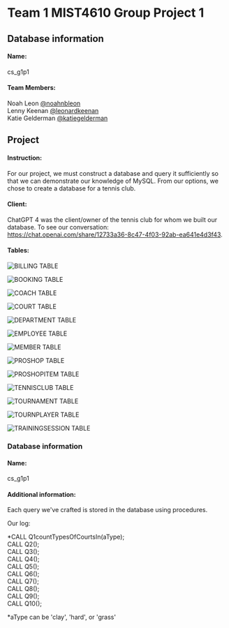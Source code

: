 # Team 1 MIST4610 Group Project 1

## Database information

#### Name:
cs_g1p1

#### Team Members:

Noah Leon [@noahnbleon](https://github.com/noahnbleon)\
Lenny Keenan [@leonardkeenan](https://github.com/LeonardKeenan)\
Katie Gelderman [@katiegelderman](https://github.com/Katiegelderman)


## Project
#### Instruction:
For our project, we must construct a database and query it sufficiently so that we can demonstrate our knowledge of MySQL. From our options, we chose to create a database for a tennis club.

#### Client:
ChatGPT 4 was the client/owner of the tennis club for whom we built our database. To see our conversation: https://chat.openai.com/share/12733a36-8c47-4f03-92ab-ea641e4d3f43.

#### Tables:
![BILLING TABLE](https://github.com/noahnbleon/project1/assets/124447378/6d4c2512-bc28-412f-9a4a-76e596ded1df)

![BOOKING TABLE](https://github.com/noahnbleon/project1/assets/124447378/38c6a326-e758-4056-85eb-9df0027eb2c1)

![COACH TABLE](https://github.com/noahnbleon/project1/assets/124447378/3a7449c8-9ace-43a6-bbef-66ba2f9a7a22)

![COURT TABLE](https://github.com/noahnbleon/project1/assets/124447378/1323591a-ee06-4e91-bbb7-c7d7b363fd12)

![DEPARTMENT TABLE](https://github.com/noahnbleon/project1/assets/124447378/6578c9d9-c24e-4107-8eb0-cda09e50fa72)

![EMPLOYEE TABLE](https://github.com/noahnbleon/project1/assets/124447378/41b5d137-545e-425f-900c-42a23f3686c4)

![MEMBER TABLE](https://github.com/noahnbleon/project1/assets/124447378/0fd45060-8c72-4c2e-942c-29b55bf38a4e)

![PROSHOP TABLE](https://github.com/noahnbleon/project1/assets/124447378/0ad23643-68c1-46e6-a625-9609c022ce5f)

![PROSHOPITEM TABLE](https://github.com/noahnbleon/project1/assets/124447378/25f44378-7172-4be6-8b7d-7587baa7a6ce)

![TENNISCLUB TABLE](https://github.com/noahnbleon/project1/assets/124447378/efa03ea1-371d-4ba0-916a-fa219840829d)

![TOURNAMENT TABLE](https://github.com/noahnbleon/project1/assets/124447378/60cdcd6d-6b4e-4437-8e24-e51337ef2ed8)

![TOURNPLAYER TABLE](https://github.com/noahnbleon/project1/assets/124447378/d89a1200-07cc-4e30-9a86-00a0e8ce9b9e)

![TRAININGSESSION TABLE](https://github.com/noahnbleon/project1/assets/124447378/9ee5bdff-fec1-4da8-97f1-4f0a097dec24)



### Database information
#### Name:
cs_g1p1

#### Additional information:
Each query we've crafted is stored in the database using procedures.

Our log:

*CALL Q1countTypesOfCourtsIn(aType);\
CALL Q2();\
CALL Q3();\
CALL Q4();\
CALL Q5();\
CALL Q6();\
CALL Q7();\
CALL Q8();\
CALL Q9();\
CALL Q10();

*aType can be 'clay', 'hard', or 'grass'
